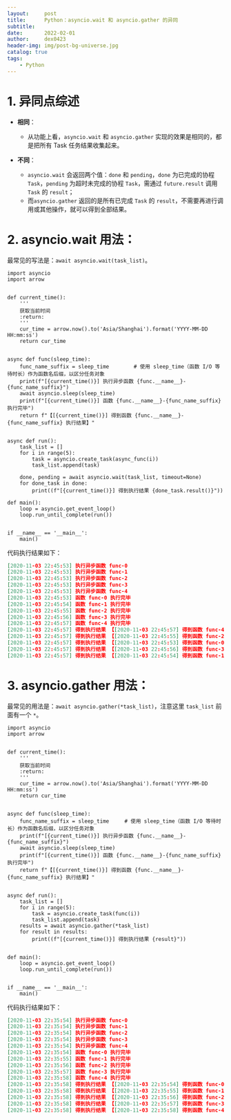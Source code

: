 ```yaml
---
layout:     post
title:      Python：asyncio.wait 和 asyncio.gather 的异同
subtitle:   
date:       2022-02-01
author:     dex0423
header-img: img/post-bg-universe.jpg
catalog: true
tags:
    - Python
---
```



# 1. 异同点综述
- **相同**：
  - 从功能上看，```asyncio.wait``` 和 ```asyncio.gather``` 实现的效果是相同的，都是把所有 Task 任务结果收集起来。

- **不同**：
  - ```asyncio.wait``` 会返回两个值：```done``` 和 ```pending```，```done``` 为已完成的协程 ```Task```，```pending``` 为超时未完成的协程 ```Task```，需通过 ```future.result``` 调用 ```Task``` 的 ```result```；
  - 而```asyncio.gather``` 返回的是所有已完成 ```Task``` 的 ```result```，不需要再进行调用或其他操作，就可以得到全部结果。

# 2. asyncio.wait 用法：
最常见的写法是：```await asyncio.wait(task_list)```。

```
import asyncio
import arrow


def current_time():
    '''
    获取当前时间
    :return:
    '''
    cur_time = arrow.now().to('Asia/Shanghai').format('YYYY-MM-DD HH:mm:ss')
    return cur_time


async def func(sleep_time):
    func_name_suffix = sleep_time        # 使用 sleep_time（函数 I/O 等待时长）作为函数名后缀，以区分任务对象
    print(f"[{current_time()}] 执行异步函数 {func.__name__}-{func_name_suffix}")
    await asyncio.sleep(sleep_time)
    print(f"[{current_time()}] 函数 {func.__name__}-{func_name_suffix} 执行完毕")
    return f"【[{current_time()}] 得到函数 {func.__name__}-{func_name_suffix} 执行结果】"


async def run():
    task_list = []
    for i in range(5):
        task = asyncio.create_task(async_func(i))
        task_list.append(task)

    done, pending = await asyncio.wait(task_list, timeout=None)
    for done_task in done:
        print((f"[{current_time()}] 得到执行结果 {done_task.result()}"))

def main():
    loop = asyncio.get_event_loop()
    loop.run_until_complete(run())


if __name__ == '__main__':
    main()
```
代码执行结果如下：
```json
[2020-11-03 22:45:53] 执行异步函数 func-0
[2020-11-03 22:45:53] 执行异步函数 func-1
[2020-11-03 22:45:53] 执行异步函数 func-2
[2020-11-03 22:45:53] 执行异步函数 func-3
[2020-11-03 22:45:53] 执行异步函数 func-4
[2020-11-03 22:45:53] 函数 func-0 执行完毕
[2020-11-03 22:45:54] 函数 func-1 执行完毕
[2020-11-03 22:45:55] 函数 func-2 执行完毕
[2020-11-03 22:45:56] 函数 func-3 执行完毕
[2020-11-03 22:45:57] 函数 func-4 执行完毕
[2020-11-03 22:45:57] 得到执行结果 【[2020-11-03 22:45:57] 得到函数 func-4 执行结果】
[2020-11-03 22:45:57] 得到执行结果 【[2020-11-03 22:45:55] 得到函数 func-2 执行结果】
[2020-11-03 22:45:57] 得到执行结果 【[2020-11-03 22:45:53] 得到函数 func-0 执行结果】
[2020-11-03 22:45:57] 得到执行结果 【[2020-11-03 22:45:56] 得到函数 func-3 执行结果】
[2020-11-03 22:45:57] 得到执行结果 【[2020-11-03 22:45:54] 得到函数 func-1 执行结果】
```
# 3. asyncio.gather 用法：
最常见的用法是：```await asyncio.gather(*task_list)```，注意这里 ```task_list``` 前面有一个 ```*```。
```
import asyncio
import arrow


def current_time():
    '''
    获取当前时间
    :return:
    '''
    cur_time = arrow.now().to('Asia/Shanghai').format('YYYY-MM-DD HH:mm:ss')
    return cur_time


async def func(sleep_time):
    func_name_suffix = sleep_time     # 使用 sleep_time（函数 I/O 等待时长）作为函数名后缀，以区分任务对象
    print(f"[{current_time()}] 执行异步函数 {func.__name__}-{func_name_suffix}")
    await asyncio.sleep(sleep_time)
    print(f"[{current_time()}] 函数 {func.__name__}-{func_name_suffix} 执行完毕")
    return f"【[{current_time()}] 得到函数 {func.__name__}-{func_name_suffix} 执行结果】"


async def run():
    task_list = []
    for i in range(5):
        task = asyncio.create_task(func(i))
        task_list.append(task)
    results = await asyncio.gather(*task_list)
    for result in results:
        print((f"[{current_time()}] 得到执行结果 {result}"))


def main():
    loop = asyncio.get_event_loop()
    loop.run_until_complete(run())


if __name__ == '__main__':
    main()

```
代码执行结果如下：
```json
[2020-11-03 22:35:54] 执行异步函数 func-0
[2020-11-03 22:35:54] 执行异步函数 func-1
[2020-11-03 22:35:54] 执行异步函数 func-2
[2020-11-03 22:35:54] 执行异步函数 func-3
[2020-11-03 22:35:54] 执行异步函数 func-4
[2020-11-03 22:35:54] 函数 func-0 执行完毕
[2020-11-03 22:35:55] 函数 func-1 执行完毕
[2020-11-03 22:35:56] 函数 func-2 执行完毕
[2020-11-03 22:35:57] 函数 func-3 执行完毕
[2020-11-03 22:35:58] 函数 func-4 执行完毕
[2020-11-03 22:35:58] 得到执行结果 【[2020-11-03 22:35:54] 得到函数 func-0 执行结果】
[2020-11-03 22:35:58] 得到执行结果 【[2020-11-03 22:35:55] 得到函数 func-1 执行结果】
[2020-11-03 22:35:58] 得到执行结果 【[2020-11-03 22:35:56] 得到函数 func-2 执行结果】
[2020-11-03 22:35:58] 得到执行结果 【[2020-11-03 22:35:57] 得到函数 func-3 执行结果】
[2020-11-03 22:35:58] 得到执行结果 【[2020-11-03 22:35:58] 得到函数 func-4 执行结果】
```